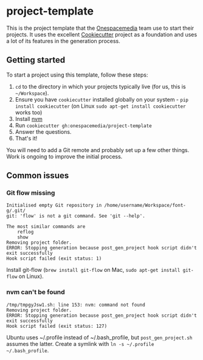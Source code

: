 # project-template

This is the project template that the [Onespacemedia](https://www.onespacemedia.com) team use to start their projects. It uses the excellent [Cookiecutter](https://github.com/audreyr/cookiecutter) project as a foundation and uses a lot of its features in the generation process.

## Getting started

To start a project using this template, follow these steps:

1. `cd` to the directory in which your projects typically live (for us, this is `~/Workspace`).
2. Ensure you have `cookiecutter` installed globally on your system - `pip install cookiecutter` (on Linux `sudo apt-get install cookiecutter` works too)
3. Install [nvm](https://github.com/creationix/nvm)
4. Run `cookiecutter gh:onespacemedia/project-template`
5. Answer the questions.
6. That's it!

You will need to add a Git remote and probably set up a few other things. Work is ongoing to improve the initial process.

## Common issues

### Git flow missing

```
Initialised empty Git repository in /home/username/Workspace/font-g/.git/
git: 'flow' is not a git command. See 'git --help'.

The most similar commands are
	reflog
	show
Removing project folder.
ERROR: Stopping generation because post_gen_project hook script didn't exit successfully
Hook script failed (exit status: 1)
```

Install git-flow (`brew install git-flow` on Mac, `sudo apt-get install git-flow` on Linux).

### nvm can't be found

```
/tmp/tmpgyJsw1.sh: line 153: nvm: command not found
Removing project folder.
ERROR: Stopping generation because post_gen_project hook script didn't exit successfully
Hook script failed (exit status: 127)
```

Ubuntu uses ~/.profile instead of ~/.bash_profile, but `post_gen_project.sh` assumes the latter. Create a symlink with `ln -s ~/.profile ~/.bash_profile`.
